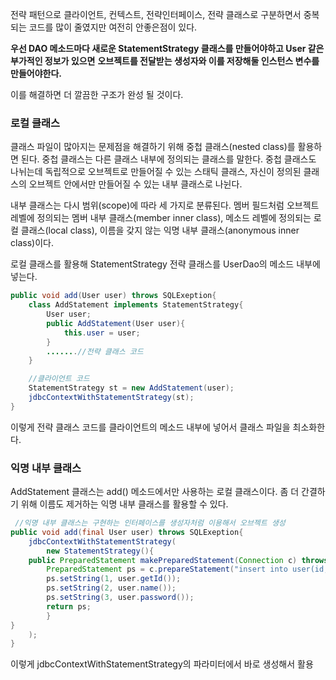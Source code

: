 전략 패턴으로 클라이언트, 컨텍스트, 전략인터페이스, 전략 클래스로 구분하면서
중복되는 코드를 많이 줄였지만 여전히 안좋은점이 있다.

**우선 DAO 메소드마다 새로운 StatementStrategy 클래스를 만들어야하고 User 같은 부가적인 정보가 있으면**
**오브젝트를 전달받는 생성자와 이를 저장해둘 인스턴스 변수를 만들어야한다.**

이를 해결하면 더 깔끔한 구조가 완성 될 것이다.


### 로컬 클래스
클래스 파일이 많아지는 문제점을 해결하기 위해 중첩 클래스(nested class)를 활용하면 된다.
중첩 클래스는 다른 클래스 내부에 정의되는 클래스를 말한다.
중첩 클래스도 나뉘는데 독립적으로 오브젝트로 만들어질 수 있는 스태틱 클래스,
자신이 정의된 클래스의 오브젝트 안에서만 만들어질 수 있는 내부 클래스로 나뉜다.

내부 클래스는 다시 범위(scope)에 따라 세 가지로 분류된다.
멤버 필드처럼 오브젝트 레벨에 정의되는 멤버 내부 클래스(member inner class),
메소드 레벨에 정의되는 로컬 클래스(local class), 이름을 갖지 않는 익명 내부 클래스(anonymous inner class)이다.

로컬 클래스를 활용해 StatementStrategy 전략 클래스를 UserDao의 메소드 내부에 넣는다.

```java
public void add(User user) throws SQLExeption{
	class AddStatement implements StatementStrategy{
		User user;
		public AddStatement(User user){
			this.user = user;
		}
		.......//전략 클래스 코드
	}

	//클라이언트 코드
	StatementStrategy st = new AddStatement(user);
	jdbcContextWithStatementStrategy(st);
}
```

이렇게 전략 클래스 코드를 클라이언트의 메소드 내부에 넣어서 클래스 파일을 최소화한다.

### 익명 내부 클래스
AddStatement 클래스는 add() 메소드에서만 사용하는 로컬 클래스이다.
좀 더 간결하기 위해 이름도 제거하는 익명 내부 클래스를 활용할 수 있다.

```java
 //익명 내부 클래스는 구현하는 인터페이스를 생성자처럼 이용해서 오브젝트 생성
public void add(final User user) throws SQLExeption{
	jdbcContextWithStatementStrategy(
		new StatementStrategy(){
	public PreparedStatement makePreparedStatement(Connection c) throws SQLExeption{
		PreparedStatement ps = c.prepareStatement("insert into user(id, name, password) values(?,?,?)")
		ps.setString(1, user.getId());
		ps.setString(2, user.name());
		ps.setString(3, user.password());
		return ps;
		}
}
	);
}
```
이렇게 jdbcContextWithStatementStrategy의 파라미터에서 바로 생성해서 활용

